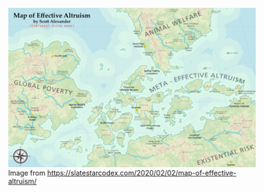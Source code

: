 ![Map of Effective Altruism by Scott Alexander](map-feb-2020.jpg)
Image from https://slatestarcodex.com/2020/02/02/map-of-effective-altruism/